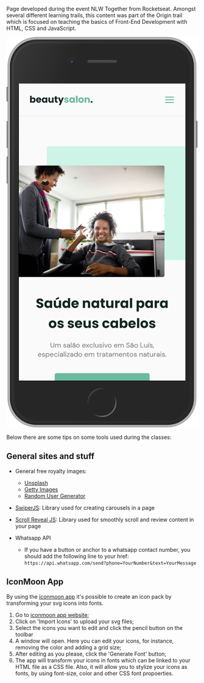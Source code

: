 Page developed during the event NLW Together from Rocketseat. Amongst several different learning trails, this content was part of the Origin trail which is focused on teaching the basics of Front-End Development with HTML, CSS and JavaScript.

![](preview.png)

Below there are some tips on some tools used during the classes:

## General sites and stuff

- General free royalty images:

  - [Unsplash](https://unsplash.com/)
  - [Getty Images](https://www.gettyimages.com.br/)
  - [Random User Generator](https://randomuser.me/)

- [SwiperJS](https://swiperjs.com/): Library used for creating carousels in a page

- [Scroll Reveal JS](https://scrollrevealjs.org/): Library used for smoothly scroll and review content in your page

- Whatsapp API
  - If you have a button or anchor to a whatsapp contact number, you should add the following line to your href: `https://api.whatsapp.com/send?phone=YourNumber&text=YourMessage`

## IconMoon App

By using the [iconmoon app](https://icomoon.io/app) it's possible to create an icon pack by transforming your svg icons into fonts.

1. Go to [iconmoon app website](https://icomoon.io/app);
2. Click on 'Import Icons' to upload your svg files;
3. Select the icons you want to edit and click the pencil button on the toolbar
4. A window will open. Here you can edit your icons, for instance, removing the color and adding a grid size;
5. After editing as you please, click the 'Generate Font' button;
6. The app will transform your icons in fonts which can be linked to your HTML file as a CSS file. Also, it will allow you to stylize your icons as fonts, by using font-size, color and other CSS font propoerties.
